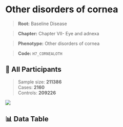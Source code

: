 # Other disorders of cornea

> **Root:** Baseline Disease  

> **Chapter:** Chapter VII- Eye and adnexa  

> **Phenotype:** Other disorders of cornea  

> **Code:** `H7_CORNEALOTH`

## 🧪 All Participants  
> Sample size: **211386**  
> Cases: **2160**  
> Controls: **209226**
<img src="/Sensitive/Figures/ALL/Incidence/H7_CORNEALOTH.png"/>

## 📊 Data Table
<CsvTableMRF src="/Sensitive/Data/ALL/Incidence/COX_H7_CORNEALOTH.csv"/>

